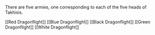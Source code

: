 There are five armies, one corresponding to each of the five heads of Takhisis.

[[Red Dragonflight]]
[[Blue Dragonflight]]
[[Black Dragonflight]]
[[Green Dragonflight]]
[[White Dragonflight]]